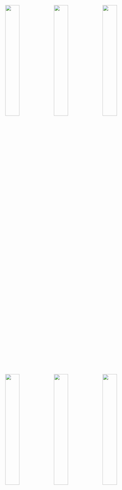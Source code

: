 <img width="30%" src="https://user-images.githubusercontent.com/31420144/103911541-c0d2f000-5138-11eb-9e3d-5c6030a5b0fb.png"></img>
<img width="30%" src="https://user-images.githubusercontent.com/31420144/103911553-c3354a00-5138-11eb-8bee-1b8132e3e7a9.png"></img>
<img width="30%" src="https://user-images.githubusercontent.com/31420144/103911572-c7f9fe00-5138-11eb-9326-06ff51e75cb3.png"></img>
<img width="30%" src="https://user-images.githubusercontent.com/31420144/103911581-caf4ee80-5138-11eb-9382-67c12c8d637a.png"></img>
<img width="30%" src="https://user-images.githubusercontent.com/31420144/103911618-d2b49300-5138-11eb-9282-e4d16f35c313.png"></img>
<img width="30%" src="https://user-images.githubusercontent.com/31420144/103911668-e102af00-5138-11eb-9078-2344048cdd5e.png"></img>
